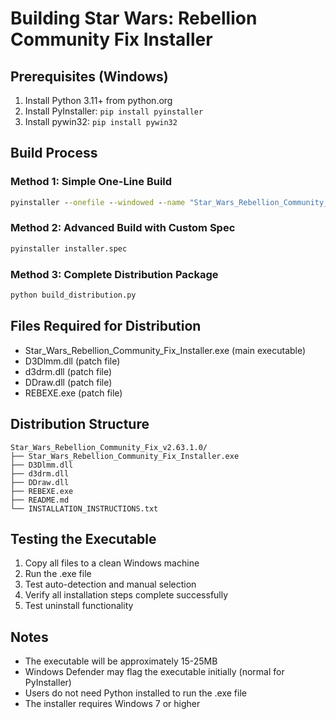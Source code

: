 # Building Star Wars: Rebellion Community Fix Installer

## Prerequisites (Windows)
1. Install Python 3.11+ from python.org
2. Install PyInstaller: `pip install pyinstaller`
3. Install pywin32: `pip install pywin32`

## Build Process

### Method 1: Simple One-Line Build
```cmd
pyinstaller --onefile --windowed --name "Star_Wars_Rebellion_Community_Fix_Installer" --icon=icon.ico main.py
```

### Method 2: Advanced Build with Custom Spec
```cmd
pyinstaller installer.spec
```

### Method 3: Complete Distribution Package
```cmd
python build_distribution.py
```

## Files Required for Distribution
- Star_Wars_Rebellion_Community_Fix_Installer.exe (main executable)
- D3Dlmm.dll (patch file)
- d3drm.dll (patch file)
- DDraw.dll (patch file)
- REBEXE.exe (patch file)

## Distribution Structure
```
Star_Wars_Rebellion_Community_Fix_v2.63.1.0/
├── Star_Wars_Rebellion_Community_Fix_Installer.exe
├── D3Dlmm.dll
├── d3drm.dll
├── DDraw.dll
├── REBEXE.exe
├── README.md
└── INSTALLATION_INSTRUCTIONS.txt
```

## Testing the Executable
1. Copy all files to a clean Windows machine
2. Run the .exe file
3. Test auto-detection and manual selection
4. Verify all installation steps complete successfully
5. Test uninstall functionality

## Notes
- The executable will be approximately 15-25MB
- Windows Defender may flag the executable initially (normal for PyInstaller)
- Users do not need Python installed to run the .exe file
- The installer requires Windows 7 or higher
